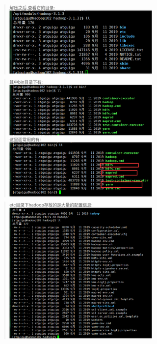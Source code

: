 > 解压之后,查看它的目录:  
> ![](images/img_3.png)

> 其中bin目录下有:  
> ![img.png](images/img_4.png)
> 这里面常用的有: 
> ![](images/img_5.png)  

> etc目录下hadoop存放的是大量的配置信息:  
> ![](images/img_6.png)